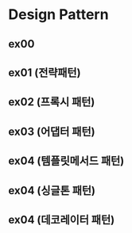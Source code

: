  # Design Pattern
 
## ex00 
## ex01 (전략패턴)
## ex02 (프록시 패턴)
## ex03 (어댑터 패턴)
## ex04 (템플릿메서드 패턴)
## ex04 (싱글톤 패턴)
## ex04 (데코레이터 패턴)

